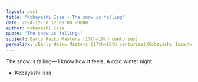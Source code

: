 ```yaml
---
layout: post
title: "Kobayashi Issa - The snow is falling"
date: 2024-12-30 12:00:00 -0000
author: Kobayashi Issa
quote: "The snow is falling—"
subject: Early Haiku Masters (17th–18th centuries)
permalink: /Early Haiku Masters (17th–18th centuries)/Kobayashi Issa/Kobayashi Issa - The snow is falling
---
```


The snow is falling—
   I know how it feels,
   A cold winter night.

- Kobayashi Issa
